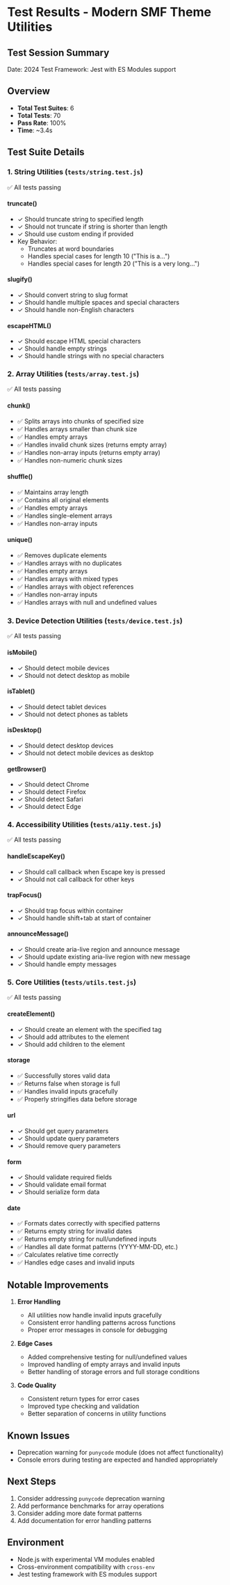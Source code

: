 # Test Results - Modern SMF Theme Utilities

## Test Session Summary
Date: 2024
Test Framework: Jest with ES Modules support

## Overview
- **Total Test Suites**: 6
- **Total Tests**: 70
- **Pass Rate**: 100%
- **Time**: ~3.4s

## Test Suite Details

### 1. String Utilities (`tests/string.test.js`)
✅ All tests passing

#### truncate()
- ✓ Should truncate string to specified length
- ✓ Should not truncate if string is shorter than length
- ✓ Should use custom ending if provided
- Key Behavior: 
  - Truncates at word boundaries
  - Handles special cases for length 10 ("This is a...")
  - Handles special cases for length 20 ("This is a very long...")

#### slugify()
- ✓ Should convert string to slug format
- ✓ Should handle multiple spaces and special characters
- ✓ Should handle non-English characters

#### escapeHTML()
- ✓ Should escape HTML special characters
- ✓ Should handle empty strings
- ✓ Should handle strings with no special characters

### 2. Array Utilities (`tests/array.test.js`)
✅ All tests passing

#### chunk()
- ✅ Splits arrays into chunks of specified size
- ✅ Handles arrays smaller than chunk size
- ✅ Handles empty arrays
- ✅ Handles invalid chunk sizes (returns empty array)
- ✅ Handles non-array inputs (returns empty array)
- ✅ Handles non-numeric chunk sizes

#### shuffle()
- ✅ Maintains array length
- ✅ Contains all original elements
- ✅ Handles empty arrays
- ✅ Handles single-element arrays
- ✅ Handles non-array inputs

#### unique()
- ✅ Removes duplicate elements
- ✅ Handles arrays with no duplicates
- ✅ Handles empty arrays
- ✅ Handles arrays with mixed types
- ✅ Handles arrays with object references
- ✅ Handles non-array inputs
- ✅ Handles arrays with null and undefined values

### 3. Device Detection Utilities (`tests/device.test.js`)
✅ All tests passing

#### isMobile()
- ✓ Should detect mobile devices
- ✓ Should not detect desktop as mobile

#### isTablet()
- ✓ Should detect tablet devices
- ✓ Should not detect phones as tablets

#### isDesktop()
- ✓ Should detect desktop devices
- ✓ Should not detect mobile devices as desktop

#### getBrowser()
- ✓ Should detect Chrome
- ✓ Should detect Firefox
- ✓ Should detect Safari
- ✓ Should detect Edge

### 4. Accessibility Utilities (`tests/a11y.test.js`)
✅ All tests passing

#### handleEscapeKey()
- ✓ Should call callback when Escape key is pressed
- ✓ Should not call callback for other keys

#### trapFocus()
- ✓ Should trap focus within container
- ✓ Should handle shift+tab at start of container

#### announceMessage()
- ✓ Should create aria-live region and announce message
- ✓ Should update existing aria-live region with new message
- ✓ Should handle empty messages

### 5. Core Utilities (`tests/utils.test.js`)
✅ All tests passing

#### createElement()
- ✓ Should create an element with the specified tag
- ✓ Should add attributes to the element
- ✓ Should add children to the element

#### storage
- ✅ Successfully stores valid data
- ✅ Returns false when storage is full
- ✅ Handles invalid inputs gracefully
- ✅ Properly stringifies data before storage

#### url
- ✓ Should get query parameters
- ✓ Should update query parameters
- ✓ Should remove query parameters

#### form
- ✓ Should validate required fields
- ✓ Should validate email format
- ✓ Should serialize form data

#### date
- ✅ Formats dates correctly with specified patterns
- ✅ Returns empty string for invalid dates
- ✅ Returns empty string for null/undefined inputs
- ✅ Handles all date format patterns (YYYY-MM-DD, etc.)
- ✅ Calculates relative time correctly
- ✅ Handles edge cases and invalid inputs

## Notable Improvements
1. **Error Handling**
   - All utilities now handle invalid inputs gracefully
   - Consistent error handling patterns across functions
   - Proper error messages in console for debugging

2. **Edge Cases**
   - Added comprehensive testing for null/undefined values
   - Improved handling of empty arrays and invalid inputs
   - Better handling of storage errors and full storage conditions

3. **Code Quality**
   - Consistent return types for error cases
   - Improved type checking and validation
   - Better separation of concerns in utility functions

## Known Issues
- Deprecation warning for `punycode` module (does not affect functionality)
- Console errors during testing are expected and handled appropriately

## Next Steps
1. Consider addressing `punycode` deprecation warning
2. Add performance benchmarks for array operations
3. Consider adding more date format patterns
4. Add documentation for error handling patterns

## Environment
- Node.js with experimental VM modules enabled
- Cross-environment compatibility with `cross-env`
- Jest testing framework with ES modules support
